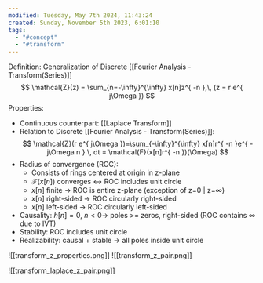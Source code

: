 ```yaml
---
modified: Tuesday, May 7th 2024, 11:43:24
created: Sunday, November 5th 2023, 6:01:10
tags:
  - "#concept"
  - "#transform"
---
```

Definition:
Generalization of Discrete [[Fourier Analysis - Transform(Series)]]
$$
\mathcal{Z}(z) = \sum_{n=-\infty}^{\infty} x[n]z^{ -n },\, (z = r e^{ j\Omega })
$$
Properties:
- Continuous counterpart: [[Laplace Transform]]
- Relation to Discrete [[Fourier Analysis - Transform(Series)]]:
$$
\mathcal{Z}(r e^{ j\Omega })=\sum_{-\infty}^{\infty} x[n]r^{ -n }e^{ -j\Omega n } \, dt = \mathcal{F}(x[n]r^{ -n })(\Omega)
$$
- Radius of convergence (ROC):
	- Consists of rings centered at origin in z-plane
	- $\mathcal{F}(x[n])$ converges $\leftrightarrow$ ROC includes unit circle
	- $x[n]$ finite -> ROC is entire z-plane (exception of z=0 | z=$\infty$)
	- $x[n]$ right-sided -> ROC circularly right-sided
	- $x[n]$ left-sided -> ROC circularly left-sided
- Causality: $h[n]=0,\ n < 0\to$ poles >= zeros, right-sided (ROC contains $\infty$ due to IVT)
- Stability: ROC includes unit circle
- Realizability: causal + stable -> all poles inside unit circle


![[transform_z_properties.png]]
![[transform_z_pair.png]]

![[transform_laplace_z_pair.png]]
